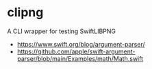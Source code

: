 # clipng

A CLI wrapper for testing SwiftLIBPNG

- https://www.swift.org/blog/argument-parser/
- https://github.com/apple/swift-argument-parser/blob/main/Examples/math/Math.swift